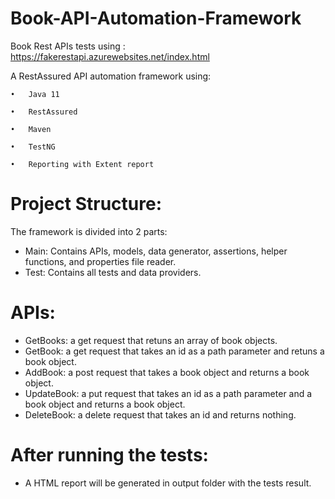 # Book-API-Automation-Framework

Book Rest APIs tests using : https://fakerestapi.azurewebsites.net/index.html 

A RestAssured API automation framework using:
<br>

    •	Java 11
    
    •	RestAssured
   
    •	Maven
    
    •	TestNG
    
    •	Reporting with Extent report

# Project Structure:
  The framework is divided into 2 parts:
  - Main: Contains APIs, models, data generator, assertions, helper functions, and properties file reader.
  - Test: Contains all tests and data providers.
# APIs:
  - GetBooks: a get request that retuns an array of book objects.
  - GetBook: a get request that takes an id as a path parameter and retuns a book object.
  - AddBook: a post request that takes a book object and returns a book object.
  - UpdateBook: a put request that takes an id as a path parameter and a book object and returns a book object.
  - DeleteBook: a delete request that takes an id and returns nothing.
# After running the tests:
  - A HTML report will be generated in output folder with the tests result.

